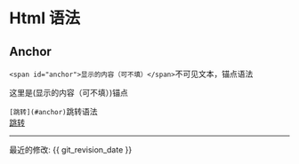 # Html 语法

## Anchor

`<span id="anchor">显示的内容（可不填）</span>`不可见文本，锚点语法     

这里是(<span id="anchor">显示的内容（可不填）</span>)锚点       

`[跳转](#anchor)`跳转语法     
[跳转](#anchor)





-----

最近的修改: {{ git_revision_date }}